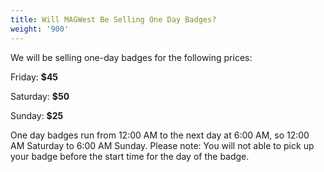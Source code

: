 ```yaml
---
title: Will MAGWest Be Selling One Day Badges?
weight: '900'
---
```

We will be selling one-day badges for the following prices:

Friday: **$45**

Saturday: **$50**

Sunday: **$25**

One day badges run from 12:00 AM to the next day at 6:00 AM, so 12:00 AM Saturday to 6:00 AM Sunday. Please note: You will not able to pick up your badge before the start time for the day of the badge.
